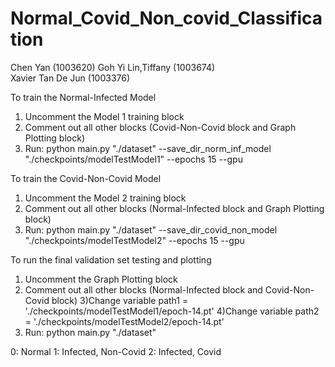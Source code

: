 # Normal_Covid_Non_covid_Classification

Chen Yan (1003620) 
Goh Yi Lin,Tiffany (1003674)               
Xavier Tan De Jun (1003376)


To train the Normal-Infected Model
1) Uncomment the Model 1 training block
2) Comment out all other blocks (Covid-Non-Covid block and Graph Plotting block)
3) Run: python main.py "./dataset" --save_dir_norm_inf_model "./checkpoints/modelTestModel1" --epochs 15 --gpu

To train the Covid-Non-Covid Model
1) Uncomment the Model 2 training block
2) Comment out all other blocks (Normal-Infected block and Graph Plotting block)
3) Run: python main.py "./dataset" --save_dir_covid_non_model "./checkpoints/modelTestModel2" --epochs 15 --gpu

To run the final validation set testing and plotting
1) Uncomment the Graph Plotting block
2) Comment out all other blocks (Normal-Infected block and Covid-Non-Covid block)
3)Change variable path1 = './checkpoints/modelTestModel1/epoch-14.pt'
4)Change variable path2 = './checkpoints/modelTestModel2/epoch-14.pt'
5) Run: python main.py "./dataset"

0: Normal
1: Infected, Non-Covid
2: Infected, Covid

